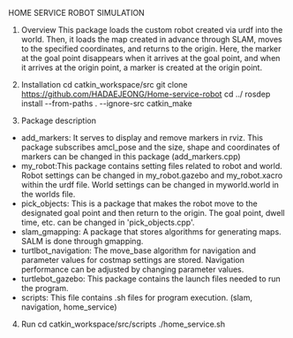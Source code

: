 HOME SERVICE ROBOT SIMULATION

1) Overview
This package loads the custom robot created via urdf into the world. Then, it loads the map created in advance through SLAM, moves to the specified coordinates, and returns to the origin. Here, the marker at the goal point disappears when it arrives at the goal point, and when it arrives at the origin point, a marker is created at the origin point.

2) Installation
cd catkin_workspace/src
git clone https://github.com/HADAEJEONG/Home-service-robot
cd ../
rosdep install --from-paths . --ignore-src
catkin_make

3) Package description
- add_markers: It serves to display and remove markers in rviz. This package subscribes amcl_pose and the size, shape and coordinates of markers can be changed in this package (add_markers.cpp)
- my_robot:This package contains setting files related to robot and world. Robot settings can be changed in my_robot.gazebo and my_robot.xacro within the urdf file. World settings can be changed in myworld.world in the worlds file.
- pick_objects: This is a package that makes the robot move to the designated goal point and then return to the origin. The goal point, dwell time, etc. can be changed in 'pick_objects.cpp'.
- slam_gmapping: A package that stores algorithms for generating maps. SALM is done through gmapping.
- turtlbot_navigation: The move_base algorithm for navigation and parameter values for costmap settings are stored. Navigation performance can be adjusted by changing parameter values.
- turtlebot_gazebo: This package contains the launch files needed to run the program.
- scripts: This file contains .sh files for program execution. (slam, navigation, home_service)

4) Run
cd catkin_workspace/src/scripts
./home_service.sh
